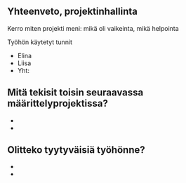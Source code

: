 ## Yhteenveto, projektinhallinta

Kerro miten projekti meni: mikä oli vaikeinta, mikä helpointa
 



Työhön käytetyt tunnit
  - Elina
  - Liisa
  - Yht:
 
Mitä tekisit toisin seuraavassa määrittelyprojektissa?
- 
- 
- 



 Olitteko tyytyväisiä työhönne?
- 
- 
- 
